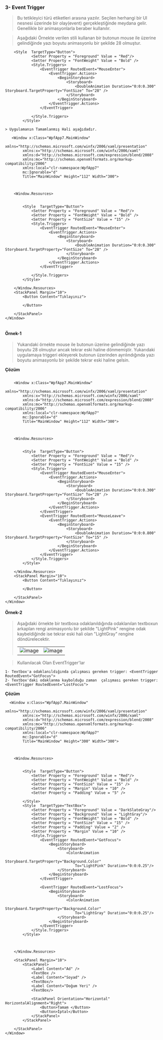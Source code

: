 ### 3- Event Trigger ###
> Bu tetikleyici türü <EventTrigger> etiketleri arasına yazılır. Seçilen herhangi bir UI nesnesi üzerinde bir olay(event) gerçekleştiğinde meydana gelir. Genellikle bir animasyonlarla beraber kullanılır.
    
> Aşağıdaki Örnekte  verilen stili kullanan bir butonun mouse ile üzerine gelindiğinde yazı boyutu animasyonlu bir şekilde  28 olmuştur.
    
```xaml    
    <Style  TargetType="Button">
            <Setter Property = "Foreground" Value = "Red"/>
            <Setter Property = "FontWeight" Value = "Bold" />
            <Style.Triggers>
                <EventTrigger RoutedEvent="MouseEnter">
                    <EventTrigger.Actions>
                        <BeginStoryboard>
                            <Storyboard>
                                <DoubleAnimation Duration="0:0:0.300" Storyboard.TargetProperty="FontSize" To="28" />
                            </Storyboard>
                        </BeginStoryboard>
                    </EventTrigger.Actions>
                </EventTrigger>
               
            </Style.Triggers>
        </Style>
```
    > Uygulamanın Tamamlanmış Hali aşağıdadır.
    
```xaml
   <Window x:Class="WpfApp7.MainWindow"
        xmlns="http://schemas.microsoft.com/winfx/2006/xaml/presentation"
        xmlns:x="http://schemas.microsoft.com/winfx/2006/xaml"
        xmlns:d="http://schemas.microsoft.com/expression/blend/2008"
        xmlns:mc="http://schemas.openxmlformats.org/markup-compatibility/2006"
        xmlns:local="clr-namespace:WpfApp7"
        mc:Ignorable="d"
        Title="MainWindow" Height="112" Width="300">



    <Window.Resources>
       

        <Style  TargetType="Button">
            <Setter Property = "Foreground" Value = "Red"/>
            <Setter Property = "FontWeight" Value = "Bold" />
            <Setter Property = "FontSize" Value = "15" />
            <Style.Triggers>
                <EventTrigger RoutedEvent="MouseEnter">
                    <EventTrigger.Actions>
                        <BeginStoryboard>
                            <Storyboard>
                                <DoubleAnimation Duration="0:0:0.300" Storyboard.TargetProperty="FontSize" To="28" />
                            </Storyboard>
                        </BeginStoryboard>
                    </EventTrigger.Actions>
                </EventTrigger>
               
            </Style.Triggers>
        </Style>

    </Window.Resources>
    <StackPanel Margin="10">
        <Button Content="Tıklayınız">
            
        </Button>

    </StackPanel>
</Window>
 
```
    
#### Örnek-1 ####
> Yukarıdaki örnekte mouse ile butonun üzerine gelindiğinde yazı boyutu 28 olmuştur ancak tekrar eski haline dönmemiştir. Yukarıdaki uygulamaya <EventTrigger RoutedEvent="MouseLeave"> triggeri ekleyerek butonun üzerinden ayrılındığında yazı boyutu animasyonlu bir şekilde tekrar eski haline gelsin.
 
    
**Çözüm**
    
```xaml    
    
    <Window x:Class="WpfApp7.MainWindow"
        xmlns="http://schemas.microsoft.com/winfx/2006/xaml/presentation"
        xmlns:x="http://schemas.microsoft.com/winfx/2006/xaml"
        xmlns:d="http://schemas.microsoft.com/expression/blend/2008"
        xmlns:mc="http://schemas.openxmlformats.org/markup-compatibility/2006"
        xmlns:local="clr-namespace:WpfApp7"
        mc:Ignorable="d"
        Title="MainWindow" Height="112" Width="300">



    <Window.Resources>
       

        <Style  TargetType="Button">
            <Setter Property = "Foreground" Value = "Red"/>
            <Setter Property = "FontWeight" Value = "Bold" />
            <Setter Property = "FontSize" Value = "15" />
            <Style.Triggers>
                <EventTrigger RoutedEvent="MouseEnter">
                    <EventTrigger.Actions>
                        <BeginStoryboard>
                            <Storyboard>
                                <DoubleAnimation Duration="0:0:0.300" Storyboard.TargetProperty="FontSize" To="28" />
                            </Storyboard>
                        </BeginStoryboard>
                    </EventTrigger.Actions>
                </EventTrigger>
                <EventTrigger RoutedEvent="MouseLeave">
                    <EventTrigger.Actions>
                        <BeginStoryboard>
                            <Storyboard>
                                <DoubleAnimation Duration="0:0:0.800" Storyboard.TargetProperty="FontSize" To="15" />
                            </Storyboard>
                        </BeginStoryboard>
                    </EventTrigger.Actions>
                </EventTrigger>
            </Style.Triggers>
        </Style>

    </Window.Resources>
    <StackPanel Margin="10">
        <Button Content="Tıklayınız">
            
        </Button>

    </StackPanel>
</Window>
```
#### Örnek-2 ####
> Aşağıdaki örnekte bir textboxa odaklanıldığında odaklanılan textboxun arkaplan rengi animasyonlu bir şekilde "LightPink" rengine odak kaybeldiğinde ise tekrar eski hali olan "LightGray" rengine döndürelecektir. 
    <table>
        <tr>
            <td>![image](https://user-images.githubusercontent.com/28144917/157028743-c16ee0c1-b1fc-402c-8a6c-80aa283aad95.png)</td>
            <td>![image](https://user-images.githubusercontent.com/28144917/157028814-d6fbc9dc-5e5d-4e5a-b03e-c38eca625334.png)</td>
        </tr>
        </table>
    
> Kullanılacak Olan EventTrigger'lar
    
    1- Textbox'a odaklanıldığında çalışması gereken trigger: <EventTrigger RoutedEvent="GotFocus">
    2- Textbox'daki odaklanma kaybolduğu zaman  çalışması gereken trigger: <EventTrigger RoutedEvent="LostFocus">
    
**Çözüm** 
    
```xaml    
  <Window x:Class="WpfApp7.MainWindow"
        xmlns="http://schemas.microsoft.com/winfx/2006/xaml/presentation"
        xmlns:x="http://schemas.microsoft.com/winfx/2006/xaml"
        xmlns:d="http://schemas.microsoft.com/expression/blend/2008"
        xmlns:mc="http://schemas.openxmlformats.org/markup-compatibility/2006"
        xmlns:local="clr-namespace:WpfApp7"
        mc:Ignorable="d"
        Title="MainWindow" Height="300" Width="300">



    <Window.Resources>
       

        <Style  TargetType="Button">
            <Setter Property = "Foreground" Value = "Red"/>
            <Setter Property = "FontWeight" Value = "Bold" />
            <Setter Property = "FontSize" Value = "15" />
            <Setter Property = "Margin" Value = "10" />
            <Setter Property = "Padding" Value = "5" />
            
        </Style>
        <Style  TargetType="TextBox">
            <Setter Property = "Foreground" Value = "DarkSlateGray"/>
            <Setter Property = "Background" Value = "LightGray"/>
            <Setter Property = "FontWeight" Value = "Bold" />
            <Setter Property = "FontSize" Value = "15" />
            <Setter Property = "Padding" Value = "2" />
            <Setter Property = "Margin" Value = "10" />
            <Style.Triggers>
                <EventTrigger RoutedEvent="GotFocus">
                    <BeginStoryboard>
                        <Storyboard>
                            <ColorAnimation 
                                Storyboard.TargetProperty="Background.Color"
                                To="LightPink" Duration="0:0:0.25"/>
                        </Storyboard>
                    </BeginStoryboard>
                </EventTrigger>

                <EventTrigger RoutedEvent="LostFocus">
                    <BeginStoryboard>
                        <Storyboard>
                            <ColorAnimation 
                                Storyboard.TargetProperty="Background.Color"
                                To="LightGray" Duration="0:0:0.25"/>
                        </Storyboard>
                    </BeginStoryboard>
                </EventTrigger>
            </Style.Triggers>
        </Style>

        

    </Window.Resources>
    
    <StackPanel Margin="10">
        <StackPanel>
            <Label Content="Ad" />
            <TextBox />
            <Label Content="Soyad" />
            <TextBox/>
            <Label Content="Doğum Yeri" />
            <TextBox/>

            <StackPanel Orientation="Horizontal" HorizontalAlignment="Right">
                <Button>Tamam </Button>
                <Button>İptal</Button>
            </StackPanel>
        </StackPanel>

    </StackPanel>
</Window>
  
```
